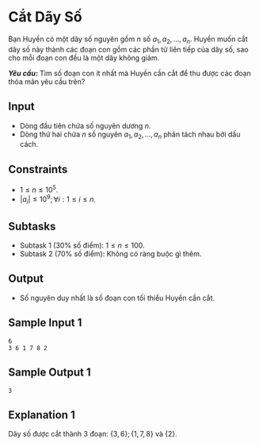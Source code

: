# Cắt Dãy Số

Bạn Huyền có một dãy số nguyên gồm $n$ số $a_1, a_2,\dots, a_n$. Huyền muốn cắt dãy số này thành các đoạn con gồm các phần tử liên tiếp của dãy số, sao cho mỗi đoạn con đều là một dãy không giảm.

***Yêu cầu:*** Tìm số đoạn con ít nhất mà Huyền cần cắt để thu được các đoạn thỏa mãn yêu cầu trên?

## Input

- Dòng đầu tiên chứa số nguyên dương $n$.
- Dòng thứ hai chứa $n$ số nguyên $a_1, a_2,\dots, a_n$ phân tách nhau bởi dấu cách.

## Constraints

- $1 \le n \le 10^5$.
- $|a_i| \le 10^9; \forall i: 1 \le i \le n$.

## Subtasks

- Subtask $1$ ($30\%$ số điểm): $1 \le n \le 100$.
- Subtask $2$ ($70\%$ số điểm): Không có ràng buộc gì thêm.

## Output

- Số nguyên duy nhất là số đoạn con tối thiểu Huyền cần cắt.

## Sample Input 1

```
6
3 6 1 7 8 2
```

## Sample Output 1

```
3
```

## Explanation 1

Dãy số được cắt thành $3$ đoạn: $\{3, 6\}; \{1, 7, 8\}$ và $\{2\}$.
